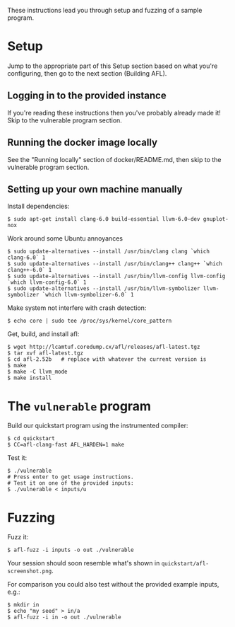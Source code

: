 These instructions lead you through setup and fuzzing of a sample program.

Setup
========

Jump to the appropriate part of this Setup section based on what you're
configuring, then go to the next section (Building AFL).

Logging in to the provided instance
-------------------------------------

If you're reading these instructions then you've probably already made it! Skip to the vulnerable program section.

Running the docker image locally
-----------------------------------

See the "Running locally" section of docker/README.md, then skip to the vulnerable program section.

Setting up your own machine manually
---------------------------------------

Install dependencies:

    $ sudo apt-get install clang-6.0 build-essential llvm-6.0-dev gnuplot-nox

Work around some Ubuntu annoyances

    $ sudo update-alternatives --install /usr/bin/clang clang `which clang-6.0` 1
    $ sudo update-alternatives --install /usr/bin/clang++ clang++ `which clang++-6.0` 1
    $ sudo update-alternatives --install /usr/bin/llvm-config llvm-config `which llvm-config-6.0` 1
    $ sudo update-alternatives --install /usr/bin/llvm-symbolizer llvm-symbolizer `which llvm-symbolizer-6.0` 1

Make system not interfere with crash detection:

    $ echo core | sudo tee /proc/sys/kernel/core_pattern

Get, build, and install afl:

    $ wget http://lcamtuf.coredump.cx/afl/releases/afl-latest.tgz
    $ tar xvf afl-latest.tgz
    $ cd afl-2.52b   # replace with whatever the current version is
    $ make
    $ make -C llvm_mode
    $ make install


The `vulnerable` program
========================

Build our quickstart program using the instrumented compiler:

    $ cd quickstart
    $ CC=afl-clang-fast AFL_HARDEN=1 make

Test it:

    $ ./vulnerable
    # Press enter to get usage instructions.
    # Test it on one of the provided inputs:
    $ ./vulnerable < inputs/u


Fuzzing
=======

Fuzz it:

    $ afl-fuzz -i inputs -o out ./vulnerable

Your session should soon resemble what's shown in `quickstart/afl-screenshot.png`.

For comparison you could also test without the provided example inputs, e.g.:

    $ mkdir in
    $ echo "my seed" > in/a
    $ afl-fuzz -i in -o out ./vulnerable
